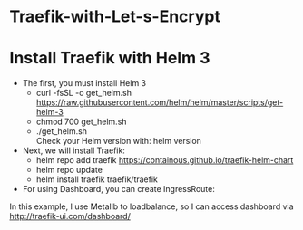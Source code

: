 # Traefik-with-Let-s-Encrypt
# Install Traefik with Helm 3  
- The first, you must install Helm 3  
   - curl -fsSL -o get_helm.sh https://raw.githubusercontent.com/helm/helm/master/scripts/get-helm-3  
   - chmod 700 get_helm.sh  
   - ./get_helm.sh  
   Check your Helm version with: helm version  
 - Next, we will install Traefik:  
   - helm repo add traefik https://containous.github.io/traefik-helm-chart  
   - helm repo update  
   - helm install traefik traefik/traefik      
- For using Dashboard, you can create IngressRoute:  

In this example, I use Metallb to loadbalance, so I can access dashboard via http://traefik-ui.com/dashboard/
 
